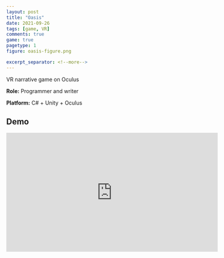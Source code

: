 ```yaml
---
layout: post
title: "Oasis"
date: 2021-09-26
tags: [game, VR]
comments: true
game: true
pagetype: 1
figure: oasis-figure.png

excerpt_separator: <!--more-->
---
```

VR narrative game on Oculus

<b>Role:</b> Programmer and writer

<b>Platform:</b> C# + Unity + Oculus
<!--more-->

## Demo
<iframe width="560" height="315" src="https://www.youtube.com/embed/DlS-qe0FPqc" frameborder="0" allow="accelerometer; autoplay; encrypted-media; gyroscope; picture-in-picture" allowfullscreen></iframe>